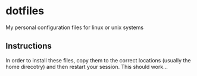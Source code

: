 # dotfiles
My personal configuration files for linux or unix systems

## Instructions

In order to install these files, copy them to the correct locations (usually the home direcotry) and then restart your session.  This should work...
